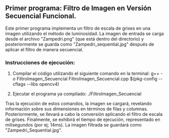 ## Primer programa: Filtro de Imagen en Versión Secuencial Funcional.
Este primer programa implementa un filtro de escala de grises en una imagen utilizando el método de luminosidad. La imagen de entrada se carga desde el archivo "Zampedri.png" (que está dentro del directorio) y posteriormente se guarda como "Zampedri_sequential.jpg" después de aplicar el filtro de manera secuencial.

### Instrucciones de ejecución:
1. Compilar el código utilizando el siguiente comando en la terminal: 
g++ -o FiltroImagen_Secuencial FiltroImagen_Secuencial.cpp $(pkg-config --cflags --libs opencv4)

2. Ejecutar el programa ya compilado: 
./FiltroImagen_Secuencial

Tras la ejecución de estos comandos, la imagen se cargará, revelando información sobre sus dimensiones en términos de filas y columnas. Posteriormente, se llevará a cabo la conversión aplicando el filtro de escala de grises. Finalmente, se exhibirá el tiempo de ejecución, representado en milisegundos (por ej; 14ms).
La imagen filtrada se guardará como "Zampedri_Sequential.jpg".

